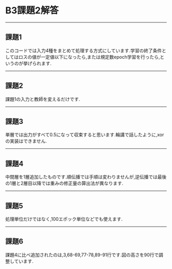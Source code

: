 # B3課題2解答 #
***
## 課題1 ##
このコードでは入力4種をまとめて処理する方式にしています.学習の終了条件としてはロスの値が一定値以下になったら,または規定数epoch学習を行ったら,というのが挙げられます.
***
## 課題2 ##
課題1の入力と教師を変えるだけです.
***
## 課題3 ##
単層では出力がすべて0.5になって収束すると思います.輪講で話したように,xorの実装はできません.
***
## 課題4 ##
中間層を1層追加したものです.順伝播では手順は変わりませんが,逆伝播では最後の1層と2層目以降では重みの修正量の算出法が異なります.
***
## 課題5 ##
処理単位だけではなく,100エポック単位などでも使えます.
***
## 課題6 ##
課題4に比べ追加されたのは,3,68-69,77-78,89-91行です.図の高さを90行で調整しています.
